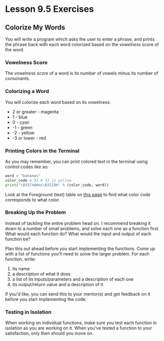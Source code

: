 # Lesson 9.5 Exercises

## Colorize My Words

You will write a program which asks the user to enter a phrase, and prints
the phrase back with each word colorized based on the *vowelness* score
of the word.

### Vowelness Score
The *vowelness score* of a word is its number of vowels minus its
number of consonants.

### Colorizing a Word

You will colorize each word based on its vowelness:

* 2 or greater - magenta
* 1 - blue
* 0 - cyan
* -1 - green
* -2 - yellow
* -3 or lower - red

### Printing Colors in the Terminal

As you may remember, you can print colored text in the terminal using
control codes like so:

```python
word = "bananas"
color_code = 33 # 33 is yellow
print("\033[%dm%s\033[0m" % (color_code, word))
```

Look at the Foreground (text) table on [this page](https://misc.flogisoft.com/bash/tip_colors_and_formatting) to find
what color code corresponds to what color.

### Breaking Up the Problem

Instead of tackling the entire problem head on. I recommend breaking it
down to a number of small problems, and solve each one as a function first.
What would each function do? What would the input and output of each
function be?

Plan this out ahead before you start implementing the functions. Come up
with a list of functions you'll need to solve the larger problem. For each
function, write:

1. its name
2. a description of what it does
3. a list of its inputs/parameters and a description of each one
4. its output/return value and a description of it

If you'd like, you can send this to your mentor(s) and get feedback on it
before you start implementing the code.

### Testing in Isolation

When working on individual functions, make sure you test each function in
isolation as you are working on it. When you've tested a function to your
satisfaction, only then should you move on.
